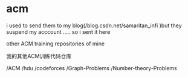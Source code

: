 # acm
i used to send them to my blog(/blog.csdn.net/samaritan_infi )but they suspend my acccount ..... so i sent it here

other ACM training repositories of mine 

我的其他ACM训练代码仓库

/ACM
/hdu
/codeforces
/Graph-Problems
/Number-theory-Problems
